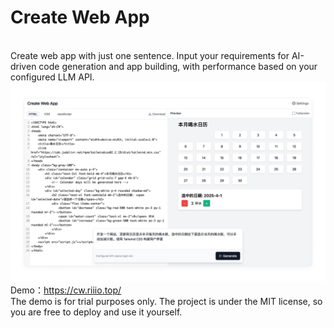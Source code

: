 # Create Web App
<br>Create web app with just one sentence. Input your requirements for AI-driven code generation and app building, with performance based on your configured LLM API.<br>
![示例图片](preview.jpg)
<br>Demo：https://cw.riiio.top/ <br>
The demo is for trial purposes only. The project is under the MIT license, so you are free to deploy and use it yourself.
